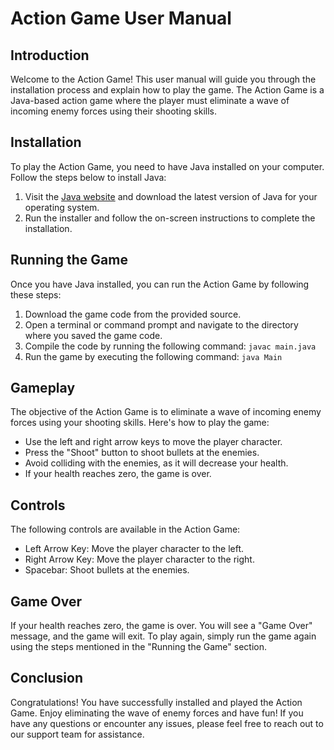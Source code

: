 # Action Game User Manual

## Introduction

Welcome to the Action Game! This user manual will guide you through the installation process and explain how to play the game. The Action Game is a Java-based action game where the player must eliminate a wave of incoming enemy forces using their shooting skills.

## Installation

To play the Action Game, you need to have Java installed on your computer. Follow the steps below to install Java:

1. Visit the [Java website](https://www.java.com) and download the latest version of Java for your operating system.
2. Run the installer and follow the on-screen instructions to complete the installation.

## Running the Game

Once you have Java installed, you can run the Action Game by following these steps:

1. Download the game code from the provided source.
2. Open a terminal or command prompt and navigate to the directory where you saved the game code.
3. Compile the code by running the following command: `javac main.java`
4. Run the game by executing the following command: `java Main`

## Gameplay

The objective of the Action Game is to eliminate a wave of incoming enemy forces using your shooting skills. Here's how to play the game:

- Use the left and right arrow keys to move the player character.
- Press the "Shoot" button to shoot bullets at the enemies.
- Avoid colliding with the enemies, as it will decrease your health.
- If your health reaches zero, the game is over.

## Controls

The following controls are available in the Action Game:

- Left Arrow Key: Move the player character to the left.
- Right Arrow Key: Move the player character to the right.
- Spacebar: Shoot bullets at the enemies.

## Game Over

If your health reaches zero, the game is over. You will see a "Game Over" message, and the game will exit. To play again, simply run the game again using the steps mentioned in the "Running the Game" section.

## Conclusion

Congratulations! You have successfully installed and played the Action Game. Enjoy eliminating the wave of enemy forces and have fun! If you have any questions or encounter any issues, please feel free to reach out to our support team for assistance.
